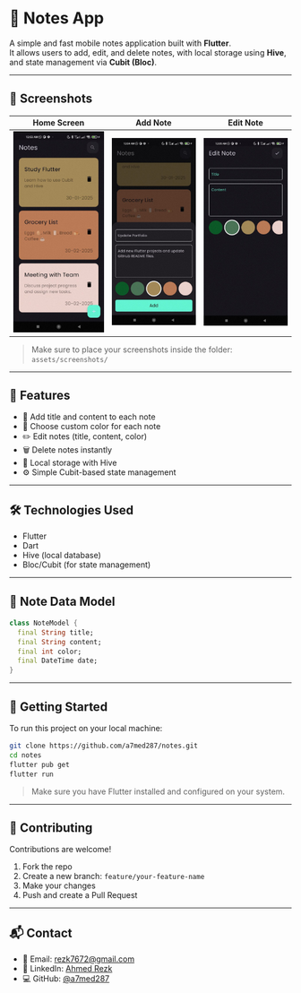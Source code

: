 # 📝 Notes App

A simple and fast mobile notes application built with **Flutter**.  
It allows users to add, edit, and delete notes, with local storage using **Hive**, and state management via **Cubit (Bloc)**.

---

## 📸 Screenshots

| Home Screen | Add Note | Edit Note |
|-------------|----------|------------|
| ![Home](assets/screenshots/home.png) | ![Add](assets/screenshots/add.png) | ![Edit](assets/screenshots/edit.png) |

> Make sure to place your screenshots inside the folder: `assets/screenshots/`

---

## 🚀 Features

- 📝 Add title and content to each note  
- 🎨 Choose custom color for each note  
- ✏️ Edit notes (title, content, color)  
- 🗑️ Delete notes instantly  
- 💾 Local storage with Hive  
- ⚙️ Simple Cubit-based state management  

---

## 🛠️ Technologies Used

- Flutter  
- Dart  
- Hive (local database)  
- Bloc/Cubit (for state management)  

---

## 📂 Note Data Model

```dart
class NoteModel {
  final String title;
  final String content;
  final int color;
  final DateTime date;
}
```

---

## 🚀 Getting Started

To run this project on your local machine:

```bash
git clone https://github.com/a7med287/notes.git
cd notes
flutter pub get
flutter run
```

> Make sure you have Flutter installed and configured on your system.

---

## 🤝 Contributing

Contributions are welcome!

1. Fork the repo  
2. Create a new branch: `feature/your-feature-name`  
3. Make your changes  
4. Push and create a Pull Request  

---

## 📬 Contact

- 📧 Email: rezk7672@gmail.com  
- 💼 LinkedIn: [Ahmed Rezk](https://www.linkedin.com/in/ahmed-rezk-966985322/)  
- 💻 GitHub: [@a7med287](https://github.com/a7med287)
